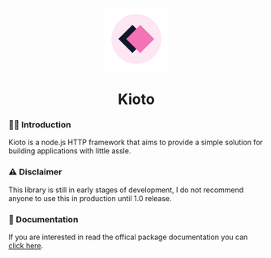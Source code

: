 <h3 align="center">
  <img src="https://github.com/mynameisvasco/kioto/blob/master/logo.png?raw=true" width="25%" alt="logo" align="center" />
</h1>
<h1 align="center">
  Kioto
</h1>

### 👋🏻 Introduction

Kioto is a node.js HTTP framework that aims to provide a simple solution for building applications with little assle.



### ⚠️ Disclaimer

This library is still in early stages of development, I do not recommend anyone to use this in production until 1.0 release.



### 📘 Documentation

If you are interested in read the offical package documentation you can <a href="https://mynameisvasco.github.io/kioto/">click here</a>.

